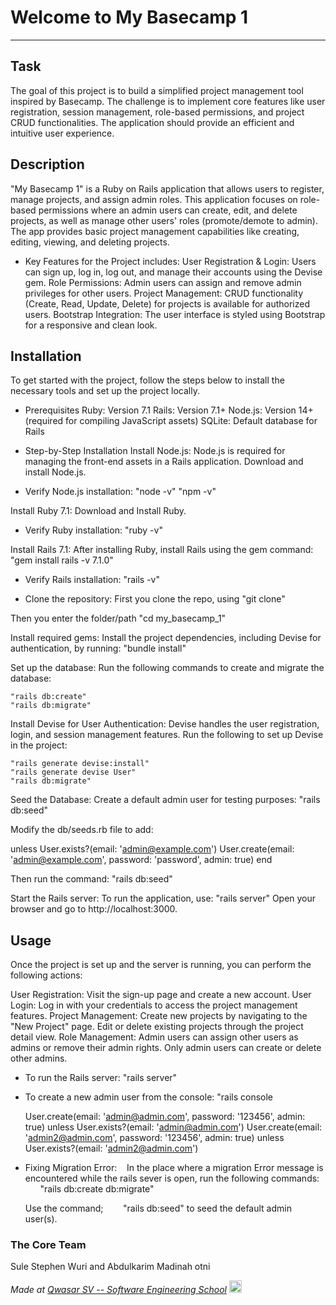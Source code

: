 # Welcome to My Basecamp 1
***

## Task
The goal of this project is to build a simplified project management tool inspired by Basecamp. The challenge is to implement core features like user registration, session management, role-based permissions, and project CRUD functionalities. The application should provide an efficient and intuitive user experience.

## Description
"My Basecamp 1" is a Ruby on Rails application that allows users to register, manage projects, and assign admin roles. This application focuses on role-based permissions where an admin users can create, edit, and delete projects, as well as manage other users' roles (promote/demote to admin). The app provides basic project management capabilities like creating, editing, viewing, and deleting projects.

- Key Features for the Project includes:
User Registration & Login: Users can sign up, log in, log out, and manage their accounts using the Devise gem.
Role Permissions: Admin users can assign and remove admin privileges for other users.
Project Management: CRUD functionality (Create, Read, Update, Delete) for projects is available for authorized users.
Bootstrap Integration: The user interface is styled using Bootstrap for a responsive and clean look.

## Installation
To get started with the project, follow the steps below to install the necessary tools and set up the project locally.

- Prerequisites
    Ruby: Version 7.1
    Rails: Version 7.1+
    Node.js: Version 14+ (required for compiling JavaScript assets)
    SQLite: Default database for Rails

- Step-by-Step Installation
Install Node.js: Node.js is required for managing the front-end assets in a Rails application. Download and install Node.js.

* Verify Node.js installation:
    "node -v"
    "npm -v"

Install Ruby 7.1: Download and Install Ruby.

* Verify Ruby installation:
    "ruby -v"

Install Rails 7.1: After installing Ruby, install Rails using the gem command:
    "gem install rails -v 7.1.0"

* Verify Rails installation:
    "rails -v"

- Clone the repository:
First you clone the repo, using
    "git clone"

Then you enter the folder/path 
    "cd my_basecamp_1"

Install required gems: Install the project dependencies, including Devise for authentication, by running:
    "bundle install"

Set up the database: Run the following commands to create and migrate the database:

    "rails db:create"
    "rails db:migrate"

Install Devise for User Authentication: Devise handles the user registration, login, and session management features. Run the following to set up Devise in the project:

    "rails generate devise:install"
    "rails generate devise User"
    "rails db:migrate"

Seed the Database: Create a default admin user for testing purposes:
    "rails db:seed"

Modify the db/seeds.rb file to add:

unless User.exists?(email: 'admin@example.com')
  User.create(email: 'admin@example.com', password: 'password', admin: true)
end

Then run the command:
    "rails db:seed"

Start the Rails server: To run the application, use:
    "rails server"
Open your browser and go to http://localhost:3000.

## Usage
Once the project is set up and the server is running, you can perform the following actions:

User Registration: Visit the sign-up page and create a new account.
User Login: Log in with your credentials to access the project management features.
Project Management:
Create new projects by navigating to the "New Project" page.
Edit or delete existing projects through the project detail view.
Role Management:
Admin users can assign other users as admins or remove their admin rights.
Only admin users can create or delete other admins.

- To run the Rails server:
    "rails server"

- To create a new admin user from the console:
    "rails console
    
    User.create(email: 'admin@admin.com', password: '123456', admin: true) unless User.exists?(email: 'admin@admin.com')
    User.create(email: 'admin2@admin.com', password: '123456', admin: true) unless User.exists?(email: 'admin2@admin.com')


* Fixing Migration Error:   
    In the place where a migration Error message is encountered while the rails sever is open, run the following commands:        
        "rails db:create db:migrate"        

    Use the command;        
    "rails db:seed" to seed the default admin user(s).


### The Core Team
 Sule Stephen Wuri and Abdulkarim Madinah otni 

<span><i>Made at <a href='https://qwasar.io'>Qwasar SV -- Software Engineering School</a></i></span>
<span><img alt='Qwasar SV -- Software Engineering Schools Logo' src='https://storage.googleapis.com/qwasar-public/qwasar-logo_50x50.png' width='20px' /></span>
